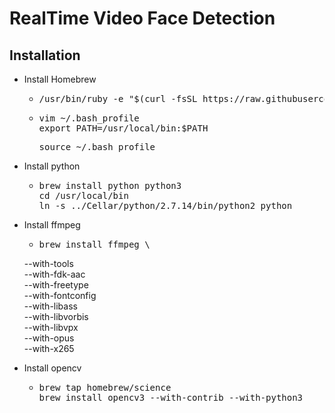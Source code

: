 # RealTime Video Face Detection

## Installation

* Install Homebrew
	* <pre>
	  /usr/bin/ruby -e "$(curl -fsSL https://raw.githubusercontent.com/Homebrew/install/master/install)"
	  </pre>
	* <pre>
	  vim ~/.bash_profile 
	  export PATH=/usr/local/bin:$PATH
	  </pre>
	  <pre>
	  source ~/.bash_profile
	  </pre>
	  
* Install python
	* <pre>
	  brew install python python3
	  cd /usr/local/bin
	  ln -s ../Cellar/python/2.7.14/bin/python2 python
	  </pre>

* Install ffmpeg
	* <pre>
	  brew install ffmpeg \
    --with-tools \
    --with-fdk-aac \
    --with-freetype \
    --with-fontconfig \
    --with-libass \
    --with-libvorbis \
    --with-libvpx \
    --with-opus \
    --with-x265
    </pre>
* Install opencv
	* <pre>
	  brew tap homebrew/science
	  brew install opencv3 --with-contrib --with-python3
	  </pre>